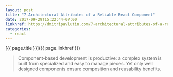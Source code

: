 ```yaml
---
layout: post
title: "7 Architectural Attributes of a Reliable React Component"
date: 2017-09-29T15:22:44-07:00
linkhref: https://dmitripavlutin.com/7-architectural-attributes-of-a-reliable-react-component/
categories:
  - react
---
```



[{{ page.title }}]({{ page.linkhref }})

> Component-based development is productive: a complex system is built from specialized and easy to manage pieces. Yet only well designed components ensure composition and reusability benefits.


